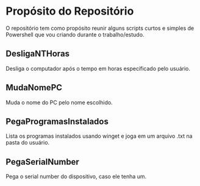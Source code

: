 # Propósito do Repositório
O repositório tem como propósito reunir alguns scripts curtos e simples de Powershell que vou criando durante o trabalho/estudo.

## DesligaNTHoras
Desliga o computador após o tempo em horas especificado pelo usuário.

## MudaNomePC
Muda o nome do PC pelo nome escolhido.

## PegaProgramasInstalados
Lista os programas instalados usando winget e joga em um arquivo .txt na pasta do usuário.

## PegaSerialNumber
Pega o serial number do dispositivo, caso ele tenha um.
